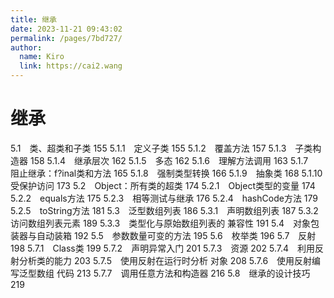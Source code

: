 ```yaml
---
title: 继承
date: 2023-11-21 09:43:02
permalink: /pages/7bd727/
author: 
  name: Kiro
  link: https://cai2.wang
---
```

# 继承 

5.1　类、超类和子类 155
5.1.1　定义子类 155
5.1.2　覆盖方法 157
5.1.3　子类构造器 158
5.1.4　继承层次 162
5.1.5　多态 162
5.1.6　理解方法调用 163
5.1.7　阻止继承：f?inal类和方法 165
5.1.8　强制类型转换 166
5.1.9　抽象类 168
5.1.10　受保护访问 173
5.2　Object：所有类的超类 174
5.2.1　Object类型的变量 174
5.2.2　equals方法 175
5.2.3　相等测试与继承 176
5.2.4　hashCode方法 179
5.2.5　toString方法 181
5.3　泛型数组列表 186
5.3.1　声明数组列表 187
5.3.2　访问数组列表元素 189
5.3.3　类型化与原始数组列表的
兼容性 191
5.4　对象包装器与自动装箱 192
5.5　参数数量可变的方法 195
5.6　枚举类 196
5.7　反射 198
5.7.1　Class类 199
5.7.2　声明异常入门 201
5.7.3　资源 202
5.7.4　利用反射分析类的能力 203
5.7.5　使用反射在运行时分析
对象 208
5.7.6　使用反射编写泛型数组
代码 213
5.7.7　调用任意方法和构造器 216
5.8　继承的设计技巧 219